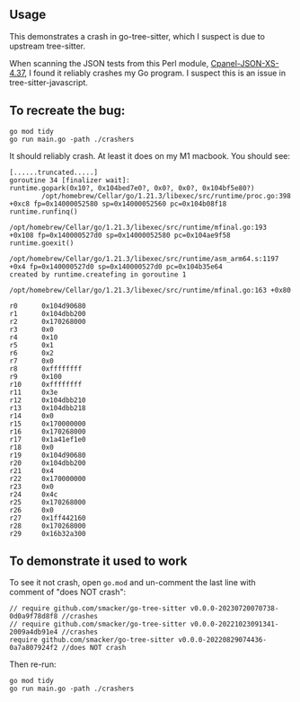 ## Usage

This demonstrates a crash in go-tree-sitter, which I suspect is due to upstream tree-sitter.

When scanning the JSON tests from this Perl module, [Cpanel-JSON-XS-4.37](https://metacpan.org/dist/Cpanel-JSON-XS), I found it reliably crashes my Go program. I suspect this is an issue in tree-sitter-javascript.


## To recreate the bug:

```
go mod tidy
go run main.go -path ./crashers
```

It should reliably crash. At least it does on my M1 macbook. You should see:

```
[......truncated.....]
goroutine 34 [finalizer wait]:
runtime.gopark(0x10?, 0x104bed7e0?, 0x0?, 0x0?, 0x104bf5e80?)
        /opt/homebrew/Cellar/go/1.21.3/libexec/src/runtime/proc.go:398 +0xc8 fp=0x14000052580 sp=0x14000052560 pc=0x104b08f18
runtime.runfinq()
        /opt/homebrew/Cellar/go/1.21.3/libexec/src/runtime/mfinal.go:193 +0x108 fp=0x140000527d0 sp=0x14000052580 pc=0x104ae9f58
runtime.goexit()
        /opt/homebrew/Cellar/go/1.21.3/libexec/src/runtime/asm_arm64.s:1197 +0x4 fp=0x140000527d0 sp=0x140000527d0 pc=0x104b35e64
created by runtime.createfing in goroutine 1
        /opt/homebrew/Cellar/go/1.21.3/libexec/src/runtime/mfinal.go:163 +0x80

r0      0x104d90680
r1      0x104dbb200
r2      0x170268000
r3      0x0
r4      0x10
r5      0x1
r6      0x2
r7      0x0
r8      0xffffffff
r9      0x100
r10     0xffffffff
r11     0x3e
r12     0x104dbb210
r13     0x104dbb218
r14     0x0
r15     0x170000000
r16     0x170268000
r17     0x1a41ef1e0
r18     0x0
r19     0x104d90680
r20     0x104dbb200
r21     0x4
r22     0x170000000
r23     0x0
r24     0x4c
r25     0x170268000
r26     0x0
r27     0x1ff442160
r28     0x170268000
r29     0x16b32a300
```

## To demonstrate it used to work
To see it not crash, open `go.mod` and un-comment the last line with comment of "does NOT crash":
```
// require github.com/smacker/go-tree-sitter v0.0.0-20230720070738-0d0a9f78d8f8 //crashes
// require github.com/smacker/go-tree-sitter v0.0.0-20221023091341-2009a4db91e4 //crashes
require github.com/smacker/go-tree-sitter v0.0.0-20220829074436-0a7a807924f2 //does NOT crash
```

Then re-run: 

```
go mod tidy
go run main.go -path ./crashers
```
